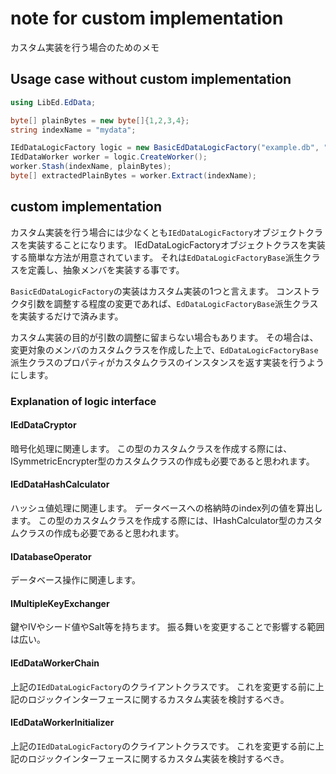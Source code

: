 # note for custom implementation

カスタム実装を行う場合のためのメモ

## Usage case without custom implementation

```C#
using LibEd.EdData;

byte[] plainBytes = new byte[]{1,2,3,4};
string indexName = "mydata";

IEdDataLogicFactory logic = new BasicEdDataLogicFactory("example.db", "password");
IEdDataWorker worker = logic.CreateWorker();
worker.Stash(indexName, plainBytes);
byte[] extractedPlainBytes = worker.Extract(indexName);
```

## custom implementation

カスタム実装を行う場合には少なくとも`IEdDataLogicFactory`オブジェクトクラスを実装することになります。
IEdDataLogicFactoryオブジェクトクラスを実装する簡単な方法が用意されています。
それは`EdDataLogicFactoryBase`派生クラスを定義し、抽象メンバを実装する事です。

`BasicEdDataLogicFactory`の実装はカスタム実装の1つと言えます。
コンストラクタ引数を調整する程度の変更であれば、`EdDataLogicFactoryBase`派生クラスを実装するだけで済みます。

カスタム実装の目的が引数の調整に留まらない場合もあります。
その場合は、変更対象のメンバのカスタムクラスを作成した上で、`EdDataLogicFactoryBase`派生クラスのプロパティがカスタムクラスのインスタンスを返す実装を行うようにします。

### Explanation of logic interface

#### IEdDataCryptor

暗号化処理に関連します。
この型のカスタムクラスを作成する際には、ISymmetricEncrypter型のカスタムクラスの作成も必要であると思われます。

#### IEdDataHashCalculator

ハッシュ値処理に関連します。
データベースへの格納時のindex列の値を算出します。
この型のカスタムクラスを作成する際には、IHashCalculator型のカスタムクラスの作成も必要であると思われます。

#### IDatabaseOperator

データベース操作に関連します。

#### IMultipleKeyExchanger

鍵やIVやシード値やSalt等を持ちます。
振る舞いを変更することで影響する範囲は広い。

#### IEdDataWorkerChain

上記の`IEdDataLogicFactory`のクライアントクラスです。
これを変更する前に上記のロジックインターフェースに関するカスタム実装を検討するべき。

#### IEdDataWorkerInitializer

上記の`IEdDataLogicFactory`のクライアントクラスです。
これを変更する前に上記のロジックインターフェースに関するカスタム実装を検討するべき。
